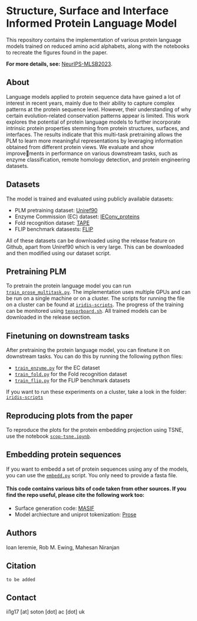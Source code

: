 # Structure, Surface and Interface Informed Protein Language Model

This repository contains the implementation of various protein language models trained on reduced amino acid alphabets, along with the notebooks to recreate the figures found in the paper.

**For more details, see:** [NeurIPS-MLSB2023](https://www.mlsb.io/papers_2023/Structure_Surface_and_Interface_Informed_Protein_Language_Model.pdf). 

## About
Language models applied to protein sequence data have gained a lot of interest in recent years, mainly due to their ability to capture complex patterns at the protein sequence level. However, their understanding of why certain evolution-related conservation patterns appear is limited. This work explores the potential of protein language models to further incorporate intrinsic protein properties stemming from protein structures, surfaces, and interfaces. The results indicate that this multi-task pretraining allows the PLM to learn more meaningful representations by leveraging information obtained from different protein views. We evaluate and show improvements in performance on various downstream tasks, such as enzyme classification, remote homology detection, and protein engineering datasets. 

## Datasets
The model is trained and evaluated using publicly available datasets:
- PLM pretraining dataset: [Uniref90](https://www.uniprot.org/help/downloads)
- Enzyme Commission (EC) dataset: [IEConv_proteins](https://github.com/phermosilla/IEConv_proteins)
- Fold recognition dataset: [TAPE](https://github.com/songlab-cal/tape)
- FLIP benchmark datasests: [FLIP](https://github.com/J-SNACKKB/FLIP)

All of these datasets can be downloaded using the release feature on Github, apart from Uniref90 which is very large. This can be downloaded and then modified using our dataset script.

## Pretraining PLM
To pretrain the protein language model you can run [`train_prose_multitask.py`](./proemb/train_prose_multitask.py).
The implementation uses multiple GPUs and can be run on a single machine or on a cluster. The scripts for running the
file on a cluster can be found at [`iridis-scripts`](./proemb/iridis-scripts/multitask). The progress of the training
can be monitored using [`tensorboard.sh`](./proemb/iridis-scripts/tensorboard.sh). All trained models can be downloaded in the release section.

## Finetuning on downstream tasks
After pretraining the protein language model, you can finetune it on downstream tasks. You can do this by running
the following python files:
- [`train_enzyme.py`](./proemb/train_enzyme.py) for the EC dataset
- [`train_fold.py`](./proemb/train_fold.py) for the Fold recognition dataset
- [`train_flip.py`](./proemb/train_flip.py) for the FLIP benchmark datasets

If you want to run these experiments on a cluster, take a look in the folder: [`iridis-scripts`](./proemb/iridis-scripts)

## Reproducing plots from the paper
To reproduce the plots for the protein embedding projection using TSNE, use the notebook [`scop-tsne.ipynb`](./proemb/media/scop-tsne.ipynb).

## Embedding protein sequences
If you want to embedd a set of protein sequences using any of the models, you can use the [`embedd.py`](./proemb/embedd.py) script. You only need to provide a fasta file.

#### This code contains various bits of code taken from other sources. If you find the repo useful, please cite the following work too:

- Surface generation code: [MASIF](https://github.com/LPDI-EPFL/masif)
- Model archiecture and uniprot tokenization: [Prose](https://github.com/tbepler/prose)

## Authors
Ioan Ieremie, Rob M. Ewing, Mahesan Niranjan

## Citation
```
to be added
```

## Contact
ii1g17 [at] soton [dot] ac [dot] uk
